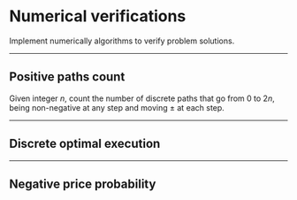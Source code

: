 # Numerical verifications

Implement numerically algorithms to verify problem solutions.

***
## Positive paths count
Given integer $n$, count the number of discrete paths
that go from $0$ to $2n$,
being non-negative at any step
and moving $\pm$ at each step.


***
## Discrete optimal execution

***
## Negative price probability

